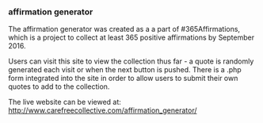 ### affirmation generator 

The affirmation generator was created as a a part of #365Affirmations, which is a project to collect at least 365 positive affirmations by September 2016.

Users can visit this site to view the collection thus far - a quote is randomly generated each visit or when the next button is pushed. 
There is a .php form integrated into the site in order to allow users to submit their own quotes to add to the collection.

The live website can be viewed at: http://www.carefreecollective.com/affirmation_generator/
